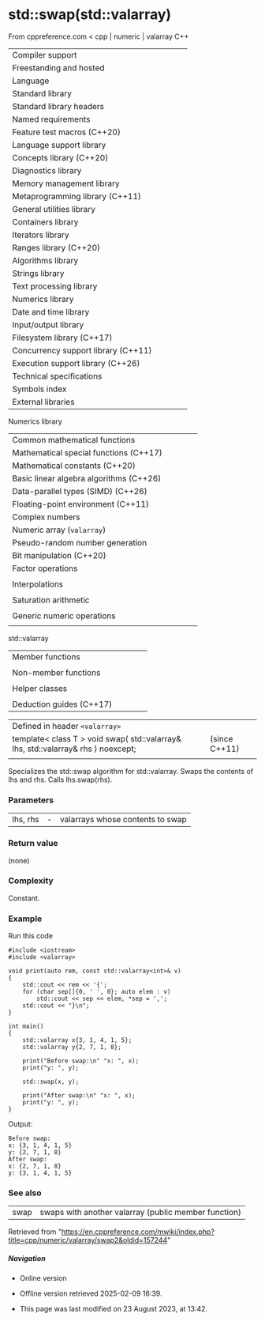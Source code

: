 # std::swap(std::valarray)

From cppreference.com
< cpp‎ | numeric‎ | valarray
C++

|  |  |  |  |  |
| --- | --- | --- | --- | --- |
| Compiler support | | | | |
| Freestanding and hosted | | | | |
| Language | | | | |
| Standard library | | | | |
| Standard library headers | | | | |
| Named requirements | | | | |
| Feature test macros (C++20) | | | | |
| Language support library | | | | |
| Concepts library (C++20) | | | | |
| Diagnostics library | | | | |
| Memory management library | | | | |
| Metaprogramming library (C++11) | | | | |
| General utilities library | | | | |
| Containers library | | | | |
| Iterators library | | | | |
| Ranges library (C++20) | | | | |
| Algorithms library | | | | |
| Strings library | | | | |
| Text processing library | | | | |
| Numerics library | | | | |
| Date and time library | | | | |
| Input/output library | | | | |
| Filesystem library (C++17) | | | | |
| Concurrency support library (C++11) | | | | |
| Execution support library (C++26) | | | | |
| Technical specifications | | | | |
| Symbols index | | | | |
| External libraries | | | | |

Numerics library

|  |  |  |  |  |
| --- | --- | --- | --- | --- |
| Common mathematical functions | | | | |
| Mathematical special functions (C++17) | | | | |
| Mathematical constants (C++20) | | | | |
| Basic linear algebra algorithms (C++26) | | | | |
| Data-parallel types (SIMD) (C++26) | | | | |
| Floating-point environment (C++11) | | | | |
| Complex numbers | | | | |
| Numeric array (`valarray`) | | | | |
| Pseudo-random number generation | | | | |
| Bit manipulation (C++20) | | | | |
| Factor operations | | | | |
| |  |  |  |  |  | | --- | --- | --- | --- | --- | | gcd(C++17) | | | | | | |  |  |  |  |  | | --- | --- | --- | --- | --- | | lcm(C++17) | | | | | |
| Interpolations | | | | |
| |  |  |  |  |  | | --- | --- | --- | --- | --- | | midpoint(C++20) | | | | | | |  |  |  |  |  | | --- | --- | --- | --- | --- | | lerp(C++20) | | | | | |
| Saturation arithmetic | | | | |
| |  |  |  |  |  | | --- | --- | --- | --- | --- | | add_sat(C++26) | | | | | | sub_sat(C++26) | | | | | | saturate_cast(C++26) | | | | | | |  |  |  |  |  | | --- | --- | --- | --- | --- | | mul_sat(C++26) | | | | | | div_sat(C++26) | | | | | |  | | | | | |
| Generic numeric operations | | | | |
| |  |  |  |  |  | | --- | --- | --- | --- | --- | | iota(C++11) | | | | | | ranges::iota(C++23) | | | | | | accumulate | | | | | | inner_product | | | | | | adjacent_difference | | | | | | partial_sum | | | | | | |  |  |  |  |  | | --- | --- | --- | --- | --- | | reduce(C++17) | | | | | | transform_reduce(C++17) | | | | | | inclusive_scan(C++17) | | | | | | exclusive_scan(C++17) | | | | | | transform_inclusive_scan(C++17) | | | | | | transform_exclusive_scan(C++17) | | | | | |

std::valarray

|  |  |  |  |  |
| --- | --- | --- | --- | --- |
| Member functions | | | | |
| |  |  |  |  |  | | --- | --- | --- | --- | --- | | valarray::valarray | | | | | | valarray::~valarray | | | | | | valarray::operator= | | | | | | [valarray::operator[]](operator_at.html "cpp/numeric/valarray/operator at") | | | | | | valarray::swap | | | | | | valarray::size | | | | | | valarray::resize | | | | | | valarray::sum | | | | | | valarray::min | | | | | | valarray::max | | | | | | valarray::shift | | | | | | valarray::cshift | | | | | | valarray::apply | | | | | |  | | | | | | |  |  |  |  |  | | --- | --- | --- | --- | --- | | valarray::operator+valarray::operator-valarray::operator~valarray::operator! | | | | | | valarray::operator+=valarray::operator-=valarray::operator\*=valarray::operator/=valarray::operator%=valarray::operator&=valarray::operator|=valarray::operator^=valarray::operator<<=valarray::operator>>= | | | | | |
| Non-member functions | | | | |
| |  |  |  |  |  | | --- | --- | --- | --- | --- | | ****swap(std::valarray)****(C++11) | | | | | | begin(std::valarray)(C++11) | | | | | | end(std::valarray)(C++11) | | | | | | abs | | | | | | exp | | | | | | log | | | | | | log10 | | | | | | pow | | | | | | sqrt | | | | | | sin | | | | | | cos | | | | | | tan | | | | | | asin | | | | | | acos | | | | | | atan | | | | | | atan2 | | | | | | sinh | | | | | | cosh | | | | | | tanh | | | | | | |  |  |  |  |  | | --- | --- | --- | --- | --- | | operator\*operator/operator%operator+operator-operator^operator&operator|operator<<operator>>operator&&operator|| | | | | | | operator==operator!=operator<operator>operator<=operator>= | | | | | |  | | | | | |
| Helper classes | | | | |
| |  |  |  |  |  | | --- | --- | --- | --- | --- | | slice_array | | | | | | gslice_array | | | | | | indirect_array | | | | | | |  |  |  |  |  | | --- | --- | --- | --- | --- | | slice | | | | | | gslice | | | | | | mask_array | | | | | |
| Deduction guides (C++17) | | | | |

|  |  |  |
| --- | --- | --- |
| Defined in header `<valarray>` |  |  |
| template< class T >  void swap( std::valarray<T>& lhs, std::valarray<T>& rhs ) noexcept; |  | (since C++11) |
|  |  |  |

Specializes the std::swap algorithm for std::valarray. Swaps the contents of lhs and rhs. Calls lhs.swap(rhs).

### Parameters

|  |  |  |
| --- | --- | --- |
| lhs, rhs | - | valarrays whose contents to swap |

### Return value

(none)

### Complexity

Constant.

### Example

Run this code

```
#include <iostream>
#include <valarray>
 
void print(auto rem, const std::valarray<int>& v)
{
    std::cout << rem << '{';
    for (char sep[]{0, ' ', 0}; auto elem : v)
        std::cout << sep << elem, *sep = ',';
    std::cout << "}\n";
}
 
int main()
{
    std::valarray x{3, 1, 4, 1, 5};
    std::valarray y{2, 7, 1, 8};
 
    print("Before swap:\n" "x: ", x);
    print("y: ", y);
 
    std::swap(x, y);
 
    print("After swap:\n" "x: ", x);
    print("y: ", y);
}

```

Output:

```
Before swap:
x: {3, 1, 4, 1, 5}
y: {2, 7, 1, 8}
After swap:
x: {2, 7, 1, 8}
y: {3, 1, 4, 1, 5}

```

### See also

|  |  |
| --- | --- |
| swap | swaps with another valarray   (public member function) |

Retrieved from "<https://en.cppreference.com/mwiki/index.php?title=cpp/numeric/valarray/swap2&oldid=157244>"

##### Navigation

- Online version
- Offline version retrieved 2025-02-09 16:39.

- This page was last modified on 23 August 2023, at 13:42.